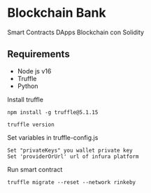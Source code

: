 
# Blockchain Bank
Smart Contracts DApps Blockchain con Solidity

## Requirements
* Node js v16
* Truffle
* Python

Install truffle
```
npm install -g truffle@5.1.15

truffle version
```

Set variables
in truffle-config.js
```
Set "privateKeys" you wallet private key
Set 'providerOrUrl' url of infura platform
```


Run smart contract
```
truffle migrate --reset --network rinkeby
```
